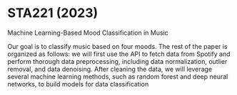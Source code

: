 # STA221 (2023)
Machine Learning-Based Mood Classification in Music

Our goal is to classify music based on four moods. The rest of the paper is organized as follows: we will first use the API to fetch data from Spotify and perform thorough data preprocessing, including data normalization, outlier removal, and data denoising. After cleaning the data, we will leverage several machine learning methods, such as random forest and deep neural networks, to build models for data classification
